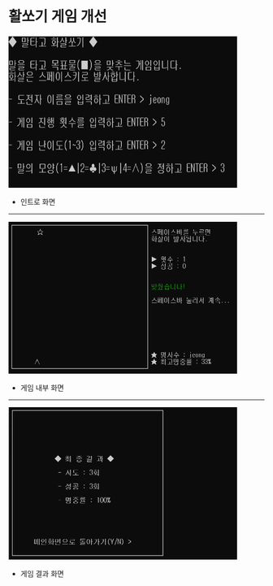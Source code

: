 # 활쏘기 게임 개선
<img src="./pic/lobby.png" width="450px" height="300px" title="px(픽셀) 크기 설정" alt="lobby"></img><br/>
* 인트로 화면
* * *
<img src="./pic/upgrade.png" width="450px" height="300px" title="px(픽셀) 크기 설정" alt="upgrade"></img><br/>
* 게임 내부 화면
* * *
<img src="./pic/result.png" width="450px" height="300px" title="px(픽셀) 크기 설정" alt="result"></img><br/>
* 게임 결과 화면
